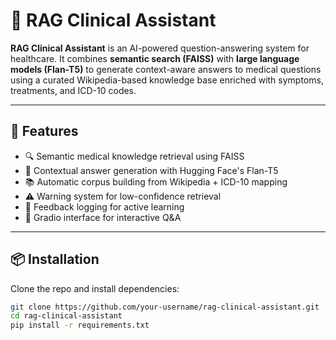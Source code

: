 # 🏥 RAG Clinical Assistant

**RAG Clinical Assistant** is an AI-powered question-answering system for healthcare. It combines **semantic search (FAISS)** with **large language models (Flan-T5)** to generate context-aware answers to medical questions using a curated Wikipedia-based knowledge base enriched with symptoms, treatments, and ICD-10 codes.

---

## 🧾 Features

- 🔍 Semantic medical knowledge retrieval using FAISS
- 🧠 Contextual answer generation with Hugging Face's Flan-T5
- 📚 Automatic corpus building from Wikipedia + ICD-10 mapping
- ⚠️ Warning system for low-confidence retrieval
- 📝 Feedback logging for active learning
- 💬 Gradio interface for interactive Q&A

---

## 📦 Installation

Clone the repo and install dependencies:

```bash
git clone https://github.com/your-username/rag-clinical-assistant.git
cd rag-clinical-assistant
pip install -r requirements.txt
